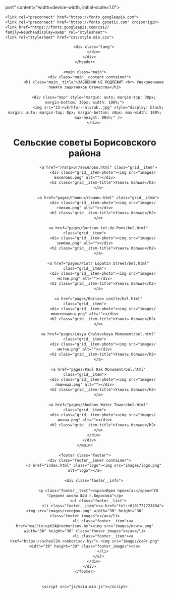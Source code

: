 port" content="width=device-width, initial-scale=1.0">
	<title>Воинские захоронения</title>
	<link rel="shortcut icon" href="images/favicon.png" type="image/x-icon">

	<link rel="preconnect" href="https://fonts.googleapis.com">
	<link rel="preconnect" href="https://fonts.gstatic.com" crossorigin>
	<link href="https://fonts.googleapis.com/css2?family=Neucha&display=swap" rel="stylesheet">
	<link rel="stylesheet" href="css/style.min.css">
</head>

<body>
	<header class="header">
		<div class="header__inner container">

			<div class="lang">
			</div>
		</div>
	</header>

	<main class="main">
		<div class="main__content container">
			<h1 class="main__title">ЗАБВЕНИЮ НЕ ПОДЛЕЖИТ <br> Увековечение памяти защитников Отечества</h1>

			<div class="map" style="margin: auto; margin-top: 30px; margin-bottom: 30px; width: 100%;">
				<img src="23-nvkrhfw---alvrwb..jpg" style="display: block; margin: auto; margin-top: 0px; margin-bottom: s0px; max-width: 100%;
				max-height: 80vh;" />
			</div>
<h1 class="main__title">Сельские советы Борисовского района</h1>
			<div class="grid">
			
				<a href="/патриот/веселово.html" class="grid__item">
					<div class="grid__item-photo"><img src="images/веселово.png" alt=""></div>
					<h2 class="grid__item-title">Узнать больше</h2>
				</a>

				<a href="pages/Гливин/гливин.html" class="grid__item">
					<div class="grid__item-photo"><img src="images/гливин.png" alt=""></div>
					<h2 class="grid__item-title">Узнать больше</h2>
				</a>

				<a href="pages/Borisov tet-de-Pont/bel.html" class="grid__item">
					<div class="grid__item-photo"><img src="images/зембин.png" alt=""></div>
					<h2 class="grid__item-title">Узнать больше</h2>
				</a>

				<a href="pages/Piotr Lopatin Street/bel.html" class="grid__item">
					<div class="grid__item-photo"><img src="images/мстиж.png" alt=""></div>
					<h2 class="grid__item-title">Узнать больше</h2>
				</a>

				<a href="pages/Borisov castle/bel.html" class="grid__item">
					<div class="grid__item-photo"><img src="images/моисеевщина.png" alt=""></div>
					<h2 class="grid__item-title">Узнать больше</h2>
				</a>

				<a href="pages/Lusya Chalovskaya Monument/bel.html" class="grid__item">
					<div class="grid__item-photo"><img src="images/метча.png" alt=""></div>
					<h2 class="grid__item-title">Узнать больше</h2>
				</a>

				<a href="pages/Paul Rak Monument/bel.html" class="grid__item">
					<div class="grid__item-photo"><img src="images/лошница.png" alt=""></div>
					<h2 class="grid__item-title">Узнать больше</h2>
				</a>

				<a href="pages/Shukhov Water Tower/bel.html" class="grid__item">
					<div class="grid__item-photo"><img src="images/иканы.png" alt=""></div>
					<h2 class="grid__item-title">Узнать больше</h2>
				</a>
			</div>
		</div>
	</main>

	<footer class="footer">
		<div class="footer__inner container">
			<a href="index.html" class="logo"><img src="images/logo.png" alt="logo"></a>

			<div class="footer__info">
			
				<p class="footer__text"><span>Идея проекта:</span>ГУО "Средняя школа №24 г.Борисова"</p>
				<ul class="footer__list">
					<li class="footer__item"><a href="tel:+8(0177)723894"><img src="images/телефон.png" width="30" height="30" class="footer_images"></a></li>
					<li class="footer__item"><a href="mailto:upk24@rooborisov.by"><img src="images/почта.png" width="30" height="30" class="footer_images"></a></li>
					<li class="footer__item"><a href="https://school24.rooborisov.by/"> <img src="images/сайт.png" width="30" height="30" class="footer_images"></a>
					</li>
				</ul>
			</div>
		</div>
	</footer>


	<script src="js/main.min.js"></script>
</body>

</html>
